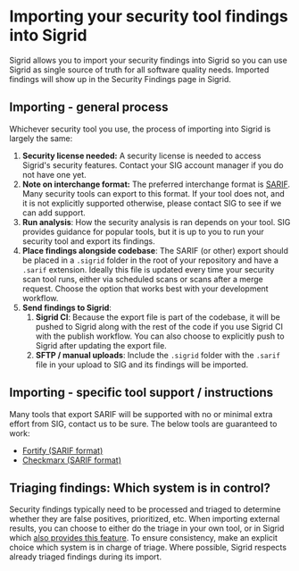 # Importing your security tool findings into Sigrid

Sigrid allows you to import your security findings into Sigrid so you can use Sigrid as single source of truth for all software quality needs. Imported findings will show up in the Security Findings page in Sigrid.

## Importing - general process

Whichever security tool you use, the process of importing into Sigrid is largely the same:

1. **Security license needed:** A security license is needed to access Sigrid's security features. Contact your SIG account manager if you do not have one yet.
2. **Note on interchange format:** The preferred interchange format is [SARIF](https://sarifweb.azurewebsites.net/). Many security tools can export to this format. If your tool does not, and it is not explicitly supported otherwise, please contact SIG to see if we can add support.
3. **Run analysis**: How the security analysis is ran depends on your tool. SIG provides guidance for popular tools, but it is up to you to run your security tool and export its findings.
4. **Place findings alongside codebase**: The SARIF (or other) export should be placed in a `.sigrid` folder in the root of your repository and have a `.sarif` extension. Ideally this file is updated every time your security scan tool runs, either via scheduled scans or scans after a merge request. Choose the option that works best with your development workflow.
5. **Send findings to Sigrid**: 
   1. **Sigrid CI**: Because the export file is part of the codebase, it will be pushed to Sigrid along with the rest of the code if you use Sigrid CI with the publish workflow. You can also choose to explicitly push to Sigrid after updating the export file. 
   2. **SFTP / manual uploads**: Include the `.sigrid` folder with the `.sarif` file in your upload to SIG and its findings will be imported.

## Importing - specific tool support / instructions

Many tools that export SARIF will be supported with no or minimal extra effort from SIG, contact us to be sure. The below tools are guaranteed to work:

- [Fortify (SARIF format)](integration-security-fortify.md)
- [Checkmarx (SARIF format)](integration-security-checkmarx.md)

## Triaging findings: Which system is in control?
Security findings typically need to be processed and triaged to determine whether they are false positives, prioritized, etc. When importing external results, you can choose to either do the triage in your own tool, or in Sigrid which [also provides this feature](../capabilities/system-security.md#changing-a-findings-status-and-audit-trail). To ensure consistency, make an explicit choice which system is in charge of triage. Where possible, Sigrid respects already triaged findings during its import.
